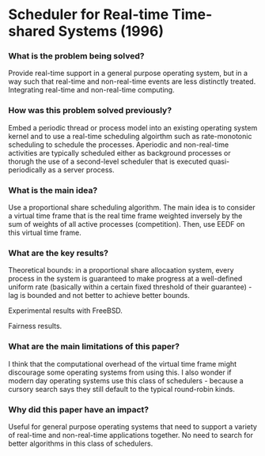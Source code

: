 # Scheduler for Real-time Time-shared Systems (1996)

### What is the problem being solved?

Provide real-time support in a general purpose operating system, but in a way such that real-time and non-real-time events are less distinctly treated. Integrating real-time and non-real-time computing.

### How was this problem solved previously?

Embed a periodic thread or process model into an existing operating system kernel and to use a real-time scheduling algoirthm such as rate-monotonic scheduling to schedule the processes. Aperiodic and non-real-time activities are typically scheduled either as background processes or thorugh the use of a second-level scheduler that is executed quasi-periodically as a server process.


### What is the main idea?

Use a proportional share scheduling algorithm. The main idea is to consider a virtual time frame that is the real time frame weighted inversely by the sum of weights of all active processes (competition). Then, use EEDF on this virtual time frame.

### What are the key results?

Theoretical bounds: in a proportional share allocaation system, every process in the system is guaranteed to make progress at a well-defined uniform rate (basically within a certain fixed threshold of their guarantee) - lag is bounded and not better to achieve better bounds.

Experimental results with FreeBSD.

Fairness results.

### What are the main limitations of this paper?
I think that the computational overhead of the virtual time frame might discourage some operating systems from using this. I also wonder if modern day operating systems use this class of schedulers - because a cursory search says they still default to the typical round-robin kinds.

### Why did this paper have an impact?
Useful for general purpose operating systems that need to support a variety of real-time and non-real-time applications together. No need to search for better algorithms in this class of schedulers.

